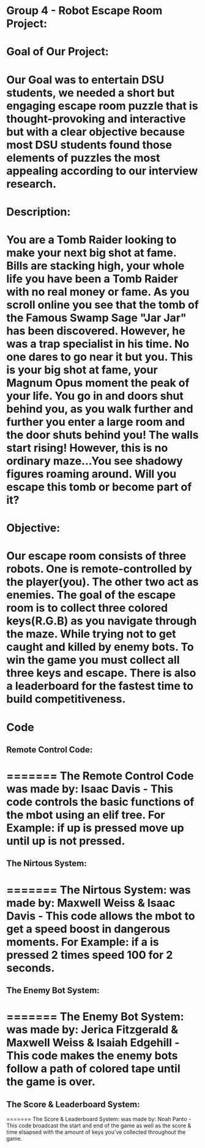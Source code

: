 # Group 4 - Robot Escape Room Project:

# Goal of Our Project:

Our Goal was to entertain DSU students, we needed a short but engaging escape room puzzle that is thought-provoking and interactive but with a clear objective because most DSU students found those elements of puzzles the most appealing according to our interview research. 
=======
# Description:
# You are a Tomb Raider looking to make your next big shot at fame. Bills are stacking high, your whole life you have been a Tomb Raider with no real money or fame. As you scroll online you see that the tomb of the Famous Swamp Sage "Jar Jar" has been discovered. However, he was a trap specialist in his time. No one dares to go near it but you. This is your big shot at fame, your Magnum Opus moment the peak of your life. You go in and doors shut behind you, as you walk further and further you enter a large room and the door shuts behind you! The walls start rising! However, this is no ordinary maze...You see shadowy figures roaming around. Will you escape this tomb or become part of it? 
# Objective:
# Our escape room consists of three robots. One is remote-controlled by the player(you). The other two act as enemies. The goal of the escape room is to collect three colored keys(R.G.B) as you navigate through the maze. While trying not to get caught and killed by enemy bots. To win the game you must collect all three keys and escape. There is also a leaderboard for the fastest time to build competitiveness. 
# Code
## Remote Control Code:
=======
The Remote Control Code was made by: Isaac Davis - This code controls the basic functions of the mbot using an elif tree. For Example: if up is pressed move up until up is not pressed.
=======
## The Nirtous System:
=======
The Nirtous System: was made by: Maxwell Weiss & Isaac Davis - This code allows the mbot to get a speed boost in dangerous moments. For Example: if a is pressed 2 times speed 100 for 2 seconds.
=======
## The Enemy Bot System:
=======
The Enemy Bot System: was made by: Jerica Fitzgerald & Maxwell Weiss & Isaiah Edgehill - This code makes the enemy bots follow a path of colored tape until the game is over. 
=======
## The Score & Leaderboard System:
=======
The Score & Leaderboard System: was made by: Noah Panto - This code broadcast the start and end of the game as well as the score & time elsapsed with the amount of keys you've collected throughout the game.
